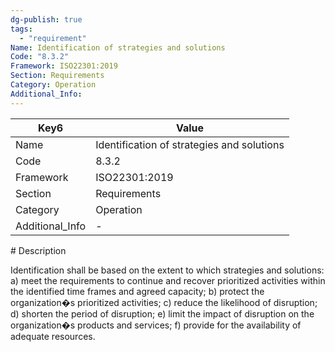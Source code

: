 ```yaml
---
dg-publish: true
tags:
  - "requirement"
Name: Identification of strategies and solutions
Code: "8.3.2"
Framework: ISO22301:2019
Section: Requirements
Category: Operation
Additional_Info: 
---
```


<div><table class="dataview table-view-table"><thead class="table-view-thead"><tr class="table-view-tr-header"><th class="table-view-th"><span>Key</span><span class="dataview small-text">6</span></th><th class="table-view-th"><span>Value</span></th></tr></thead><tbody class="table-view-tbody"><tr><td><span>Name</span></td><td><span>Identification of strategies and solutions</span></td></tr><tr><td><span>Code</span></td><td><span>8.3.2</span></td></tr><tr><td><span>Framework</span></td><td><span>ISO22301:2019</span></td></tr><tr><td><span>Section</span></td><td><span>Requirements</span></td></tr><tr><td><span>Category</span></td><td><span>Operation</span></td></tr><tr><td><span>Additional_Info</span></td><td><span>-</span></td></tr></tbody></table></div>
# Description

Identification shall be based on the extent to which strategies and solutions: a) meet the requirements to continue and recover prioritized activities within the identified time frames and agreed capacity; b) protect the organization�s prioritized activities; c) reduce the likelihood of disruption; d) shorten the period of disruption; e) limit the impact of disruption on the organization�s products and services; f) provide for the availability of adequate resources. 
